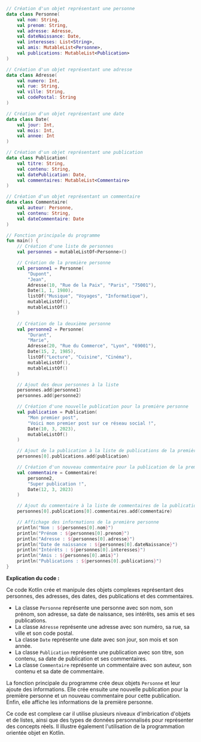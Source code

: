 ```kotlin
// Création d'un objet représentant une personne
data class Personne(
    val nom: String,
    val prenom: String,
    val adresse: Adresse,
    val dateNaissance: Date,
    val interesses: List<String>,
    val amis: MutableList<Personne>,
    val publications: MutableList<Publication>
)

// Création d'un objet représentant une adresse
data class Adresse(
    val numero: Int,
    val rue: String,
    val ville: String,
    val codePostal: String
)

// Création d'un objet représentant une date
data class Date(
    val jour: Int,
    val mois: Int,
    val annee: Int
)

// Création d'un objet représentant une publication
data class Publication(
    val titre: String,
    val contenu: String,
    val datePublication: Date,
    val commentaires: MutableList<Commentaire>
)

// Création d'un objet représentant un commentaire
data class Commentaire(
    val auteur: Personne,
    val contenu: String,
    val dateCommentaire: Date
)

// Fonction principale du programme
fun main() {
    // Création d'une liste de personnes
    val personnes = mutableListOf<Personne>()

    // Création de la première personne
    val personne1 = Personne(
        "Dupont",
        "Jean",
        Adresse(10, "Rue de la Paix", "Paris", "75001"),
        Date(1, 1, 1980),
        listOf("Musique", "Voyages", "Informatique"),
        mutableListOf(),
        mutableListOf()
    )

    // Création de la deuxième personne
    val personne2 = Personne(
        "Durant",
        "Marie",
        Adresse(20, "Rue du Commerce", "Lyon", "69001"),
        Date(15, 2, 1985),
        listOf("Lecture", "Cuisine", "Cinéma"),
        mutableListOf(),
        mutableListOf()
    )

    // Ajout des deux personnes à la liste
    personnes.add(personne1)
    personnes.add(personne2)

    // Création d'une nouvelle publication pour la première personne
    val publication = Publication(
        "Mon premier post",
        "Voici mon premier post sur ce réseau social !",
        Date(10, 3, 2023),
        mutableListOf()
    )

    // Ajout de la publication à la liste de publications de la première personne
    personnes[0].publications.add(publication)

    // Création d'un nouveau commentaire pour la publication de la première personne
    val commentaire = Commentaire(
        personne2,
        "Super publication !",
        Date(12, 3, 2023)
    )

    // Ajout du commentaire à la liste de commentaires de la publication
    personnes[0].publications[0].commentaires.add(commentaire)

    // Affichage des informations de la première personne
    println("Nom : ${personnes[0].nom}")
    println("Prénom : ${personnes[0].prenom}")
    println("Adresse : ${personnes[0].adresse}")
    println("Date de naissance : ${personnes[0].dateNaissance}")
    println("Intérêts : ${personnes[0].interesses}")
    println("Amis : ${personnes[0].amis}")
    println("Publications : ${personnes[0].publications}")
}
```

**Explication du code :**

Ce code Kotlin crée et manipule des objets complexes représentant des personnes, des adresses, des dates, des publications et des commentaires.

* La classe `Personne` représente une personne avec son nom, son prénom, son adresse, sa date de naissance, ses intérêts, ses amis et ses publications.
* La classe `Adresse` représente une adresse avec son numéro, sa rue, sa ville et son code postal.
* La classe `Date` représente une date avec son jour, son mois et son année.
* La classe `Publication` représente une publication avec son titre, son contenu, sa date de publication et ses commentaires.
* La classe `Commentaire` représente un commentaire avec son auteur, son contenu et sa date de commentaire.

La fonction principale du programme crée deux objets `Personne` et leur ajoute des informations. Elle crée ensuite une nouvelle publication pour la première personne et un nouveau commentaire pour cette publication. Enfin, elle affiche les informations de la première personne.

Ce code est complexe car il utilise plusieurs niveaux d'imbrication d'objets et de listes, ainsi que des types de données personnalisés pour représenter des concepts réels. Il illustre également l'utilisation de la programmation orientée objet en Kotlin.